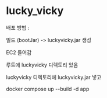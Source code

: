 # lucky_vicky

배포 방법 :

빌드 (bootJar) -> luckyvicky.jar 생성

EC2 들어감

루트에 luckyvicky 디렉토리 있음

luckyvicky 디렉토리에 luckyvicky.jar 넣고

docker compose up --build -d app 

